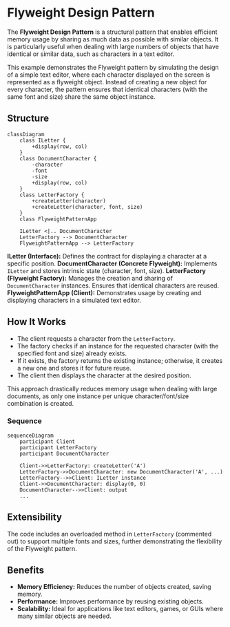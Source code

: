 # Flyweight Design Pattern

The **Flyweight Design Pattern** is a structural pattern that enables efficient memory usage by sharing as much data as possible with similar objects. It is particularly useful when dealing with large numbers of objects that have identical or similar data, such as characters in a text editor.

This example demonstrates the Flyweight pattern by simulating the design of a simple text editor, where each character displayed on the screen is represented as a flyweight object. Instead of creating a new object for every character, the pattern ensures that identical characters (with the same font and size) share the same object instance.

## Structure

```mermaid
classDiagram
    class ILetter {
        +display(row, col)
    }
    class DocumentCharacter {
        -character
        -font
        -size
        +display(row, col)
    }
    class LetterFactory {
        +createLetter(character)
        +createLetter(character, font, size)
    }
    class FlyweightPatternApp

    ILetter <|.. DocumentCharacter
    LetterFactory --> DocumentCharacter
    FlyweightPatternApp --> LetterFactory
```

**ILetter (Interface):** Defines the contract for displaying a character at a specific position.
**DocumentCharacter (Concrete Flyweight):** Implements `ILetter` and stores intrinsic state (character, font, size).
**LetterFactory (Flyweight Factory):** Manages the creation and sharing of `DocumentCharacter` instances. Ensures that identical characters are reused.
**FlyweightPatternApp (Client):** Demonstrates usage by creating and displaying characters in a simulated text editor.

## How It Works

- The client requests a character from the `LetterFactory`.
- The factory checks if an instance for the requested character (with the specified font and size) already exists.
- If it exists, the factory returns the existing instance; otherwise, it creates a new one and stores it for future reuse.
- The client then displays the character at the desired position.

This approach drastically reduces memory usage when dealing with large documents, as only one instance per unique character/font/size combination is created.

### Sequence

```mermaid
sequenceDiagram
    participant Client
    participant LetterFactory
    participant DocumentCharacter

    Client->>LetterFactory: createLetter('A')
    LetterFactory->>DocumentCharacter: new DocumentCharacter('A', ...)
    LetterFactory-->>Client: ILetter instance
    Client->>DocumentCharacter: display(0, 0)
    DocumentCharacter-->>Client: output
    ...
```

## Extensibility

The code includes an overloaded method in `LetterFactory` (commented out) to support multiple fonts and sizes, further demonstrating the flexibility of the Flyweight pattern.

## Benefits

- **Memory Efficiency:** Reduces the number of objects created, saving memory.
- **Performance:** Improves performance by reusing existing objects.
- **Scalability:** Ideal for applications like text editors, games, or GUIs where many similar objects are needed.

